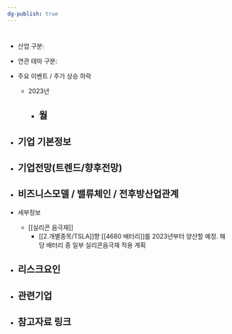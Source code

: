 ```yaml
---
dg-publish: true
---
```

#

- 산업 구분:


- 연관 테마 구분: 



- 주요 이벤트  /  주가 상승 하락
	- 2023년
		- 월
			- 




- 기업 기본정보
	- 





 - 기업전망(트렌드/향후전망)
	- 





- 비즈니스모델 / 밸류체인 / 전후방산업관계
	- 





- 세부정보
	- [[실리콘 음극재]]
		-  [[2.개별종목/TSLA]]향 [[4680 배터리]]를 2023년부터 양산할 예정. 해당 배터리 중 일부 실리콘음극재 적용 계획 





- 리스크요인
	- 





- 관련기업
	- 




- 참고자료 링크
	- 